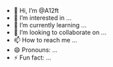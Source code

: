 - 👋 Hi, I’m @A12ft
- 👀 I’m interested in ...
- 🌱 I’m currently learning ...
- 💞️ I’m looking to collaborate on ...
- 📫 How to reach me ...
- 😄 Pronouns: ...
- ⚡ Fun fact: ...

<!---
A12ft/A12ft is a ✨ special ✨ repository because its `README.md` (this file) appears on your GitHub profile.
You can click the Preview link to take a look at your changes.
--->
